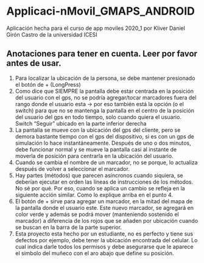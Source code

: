 # Applicaci-nMovil_GMAPS_ANDROID
Aplicación hecha para el curso de app moviles 2020_1 por Kliver Daniel Girón Castro de la universidad ICESI

## Anotaciones para tener en cuenta. Leer por favor antes de usar.
1.	Para localizar la ubicación de la persona, se debe mantener presionado el botón de + (LongPress)
2.	Como dice que SIEMPRE la pantalla debe estar centrada en la posición del usuario con el gps, no se podría agregar/tocar marcadores fuera del rango donde el usuario esta -> por eso también está la opción (o el switch) para que no se mantenga la pantalla en el centro de la posición del usuario del gps en todo tiempo, solo cuando quiera el usuario. Switch “Seguir” ubicado en la parte inferior derecha
3.	La pantalla se mueve con la ubicación del gps del cliente, pero se demora bastante tiempo con el gps del dispositivo, si es con un gps de simulación lo hace instantáneamente. Después de uno o dos minutos, debe funcionar normal y se mueve la pantalla casi al instante de moverla de posición para centrarla en la ubicación del usuario.
4.	Cuando se cambia el nombre de un marcador, no se porque, lo actualiza después de volver a seleccionar el marcador.
5.	Hay partes (métodos) que parecen asíncronos cuando siquiera, se deberían ejecutar en orden las líneas de instrucciones de los métodos. No sé por qué. Por eso, cuando se aplica un cambio se refleja en la siguiente acción similar. Como lo explique arriba en el punto 4.
6.	El botón de + sirve para agregar un marcador, en la mitad del mapa de la pantalla donde el usuario este. Este nuevo marcador, se agregará en color verde y además se podrá mover (manteniendo sostenido el marcador) a diferencia de los rojos que se añaden por ubicación cuando se buscan en la barra de la parte superior.
7. Esta proyecto esta hecho por un estudiante, no es perfecto y tiene sus defectos por ejemplo, debe tener la ubicación encontrada del celular. Lo cual indica darle todos los permisos y debe asegurarse que le aparece el simbolo del muñeco con el aro abajo que define su posición.

